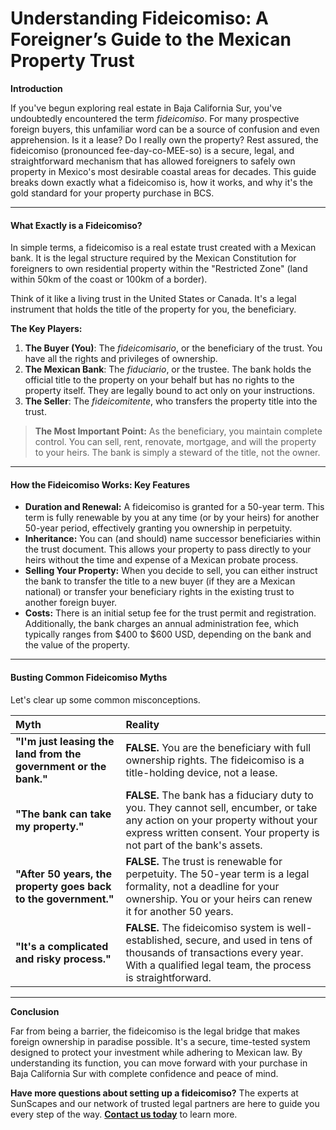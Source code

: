 # Understanding Fideicomiso: A Foreigner’s Guide to the Mexican Property Trust

**Introduction**

If you've begun exploring real estate in Baja California Sur, you've undoubtedly encountered the term *fideicomiso*. For many prospective foreign buyers, this unfamiliar word can be a source of confusion and even apprehension. Is it a lease? Do I really own the property? Rest assured, the fideicomiso (pronounced fee-day-co-MEE-so) is a secure, legal, and straightforward mechanism that has allowed foreigners to safely own property in Mexico's most desirable coastal areas for decades. This guide breaks down exactly what a fideicomiso is, how it works, and why it's the gold standard for your property purchase in BCS.

---

#### **What Exactly is a Fideicomiso?**

In simple terms, a fideicomiso is a real estate trust created with a Mexican bank. It is the legal structure required by the Mexican Constitution for foreigners to own residential property within the "Restricted Zone" (land within 50km of the coast or 100km of a border).

Think of it like a living trust in the United States or Canada. It's a legal instrument that holds the title of the property for you, the beneficiary.

**The Key Players:**

1.  **The Buyer (You)**: The *fideicomisario*, or the beneficiary of the trust. You have all the rights and privileges of ownership.
2.  **The Mexican Bank**: The *fiduciario*, or the trustee. The bank holds the official title to the property on your behalf but has no rights to the property itself. They are legally bound to act only on your instructions.
3.  **The Seller**: The *fideicomitente*, who transfers the property title into the trust.

> **The Most Important Point:** As the beneficiary, you maintain complete control. You can sell, rent, renovate, mortgage, and will the property to your heirs. The bank is simply a steward of the title, not the owner.

---

#### **How the Fideicomiso Works: Key Features**

-   **Duration and Renewal:** A fideicomiso is granted for a 50-year term. This term is fully renewable by you at any time (or by your heirs) for another 50-year period, effectively granting you ownership in perpetuity.
-   **Inheritance:** You can (and should) name successor beneficiaries within the trust document. This allows your property to pass directly to your heirs without the time and expense of a Mexican probate process.
-   **Selling Your Property:** When you decide to sell, you can either instruct the bank to transfer the title to a new buyer (if they are a Mexican national) or transfer your beneficiary rights in the existing trust to another foreign buyer.
-   **Costs:** There is an initial setup fee for the trust permit and registration. Additionally, the bank charges an annual administration fee, which typically ranges from $400 to $600 USD, depending on the bank and the value of the property.

---

#### **Busting Common Fideicomiso Myths**

Let's clear up some common misconceptions.

| Myth | Reality |
| :--- | :--- |
| **"I'm just leasing the land from the government or the bank."** | **FALSE.** You are the beneficiary with full ownership rights. The fideicomiso is a title-holding device, not a lease. |
| **"The bank can take my property."** | **FALSE.** The bank has a fiduciary duty to you. They cannot sell, encumber, or take any action on your property without your express written consent. Your property is not part of the bank's assets. |
| **"After 50 years, the property goes back to the government."** | **FALSE.** The trust is renewable for perpetuity. The 50-year term is a legal formality, not a deadline for your ownership. You or your heirs can renew it for another 50 years. |
| **"It's a complicated and risky process."** | **FALSE.** The fideicomiso system is well-established, secure, and used in tens of thousands of transactions every year. With a qualified legal team, the process is straightforward. |

---

**Conclusion**

Far from being a barrier, the fideicomiso is the legal bridge that makes foreign ownership in paradise possible. It's a secure, time-tested system designed to protect your investment while adhering to Mexican law. By understanding its function, you can move forward with your purchase in Baja California Sur with complete confidence and peace of mind.

**Have more questions about setting up a fideicomiso?** The experts at SunScapes and our network of trusted legal partners are here to guide you every step of the way. [**Contact us today**](index.html) to learn more.
